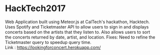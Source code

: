 # HackTech2017
Web Application built using Meteor.js at CalTech's hackathon, Hacktech.  Uses Spotify and Ticketmaster API to allow users to sign in and displays
concerts based on the artists that they listen to. Also allows users to sort the concerts returned by date, artist, and location.
Fixes: Need to refine the Ticketmaster query to speedup query time.  
Link : https://lookingforconcert.herokuapp.com/
